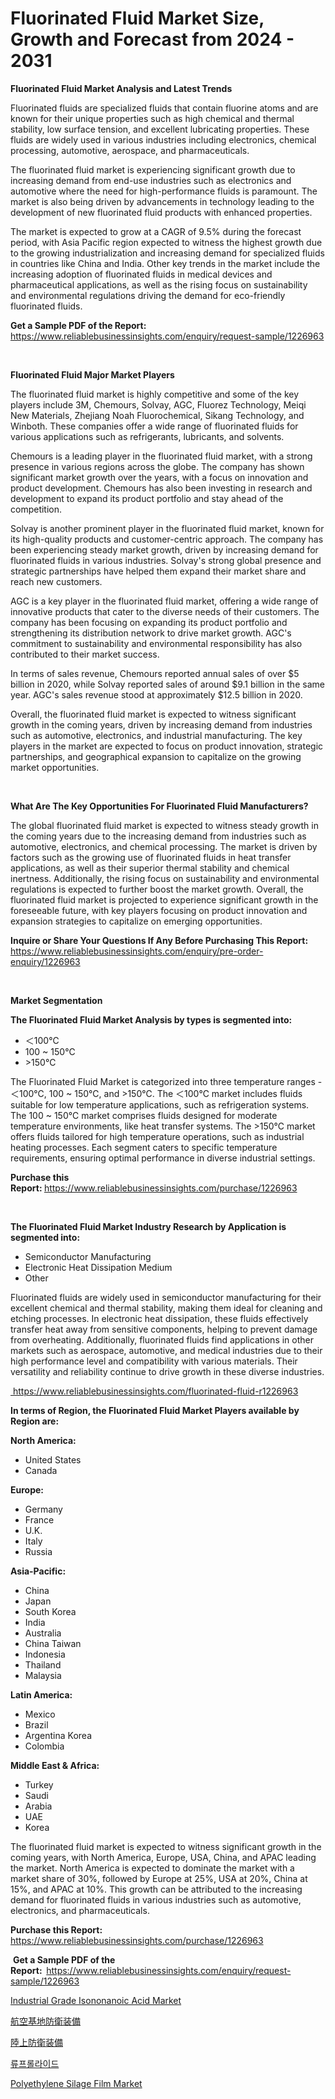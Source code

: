 <p><h1>Fluorinated Fluid Market Size, Growth and Forecast from 2024 - 2031</h1></p><p><strong>Fluorinated Fluid Market Analysis and Latest Trends</strong></p>
<p><p>Fluorinated fluids are specialized fluids that contain fluorine atoms and are known for their unique properties such as high chemical and thermal stability, low surface tension, and excellent lubricating properties. These fluids are widely used in various industries including electronics, chemical processing, automotive, aerospace, and pharmaceuticals.</p><p>The fluorinated fluid market is experiencing significant growth due to increasing demand from end-use industries such as electronics and automotive where the need for high-performance fluids is paramount. The market is also being driven by advancements in technology leading to the development of new fluorinated fluid products with enhanced properties.</p><p>The market is expected to grow at a CAGR of 9.5% during the forecast period, with Asia Pacific region expected to witness the highest growth due to the growing industrialization and increasing demand for specialized fluids in countries like China and India. Other key trends in the market include the increasing adoption of fluorinated fluids in medical devices and pharmaceutical applications, as well as the rising focus on sustainability and environmental regulations driving the demand for eco-friendly fluorinated fluids.</p></p>
<p><strong>Get a Sample PDF of the Report:&nbsp;</strong> <a href="https://www.reliablebusinessinsights.com/enquiry/request-sample/1226963">https://www.reliablebusinessinsights.com/enquiry/request-sample/1226963</a></p>
<p>&nbsp;</p>
<p><strong>Fluorinated Fluid Major Market Players</strong></p>
<p><p>The fluorinated fluid market is highly competitive and some of the key players include 3M, Chemours, Solvay, AGC, Fluorez Technology, Meiqi New Materials, Zhejiang Noah Fluorochemical, Sikang Technology, and Winboth. These companies offer a wide range of fluorinated fluids for various applications such as refrigerants, lubricants, and solvents.</p><p>Chemours is a leading player in the fluorinated fluid market, with a strong presence in various regions across the globe. The company has shown significant market growth over the years, with a focus on innovation and product development. Chemours has also been investing in research and development to expand its product portfolio and stay ahead of the competition.</p><p>Solvay is another prominent player in the fluorinated fluid market, known for its high-quality products and customer-centric approach. The company has been experiencing steady market growth, driven by increasing demand for fluorinated fluids in various industries. Solvay's strong global presence and strategic partnerships have helped them expand their market share and reach new customers.</p><p>AGC is a key player in the fluorinated fluid market, offering a wide range of innovative products that cater to the diverse needs of their customers. The company has been focusing on expanding its product portfolio and strengthening its distribution network to drive market growth. AGC's commitment to sustainability and environmental responsibility has also contributed to their market success.</p><p>In terms of sales revenue, Chemours reported annual sales of over $5 billion in 2020, while Solvay reported sales of around $9.1 billion in the same year. AGC's sales revenue stood at approximately $12.5 billion in 2020.</p><p>Overall, the fluorinated fluid market is expected to witness significant growth in the coming years, driven by increasing demand from industries such as automotive, electronics, and industrial manufacturing. The key players in the market are expected to focus on product innovation, strategic partnerships, and geographical expansion to capitalize on the growing market opportunities.</p></p>
<p>&nbsp;</p>
<p><strong>What Are The Key Opportunities For Fluorinated Fluid Manufacturers?</strong></p>
<p><p>The global fluorinated fluid market is expected to witness steady growth in the coming years due to the increasing demand from industries such as automotive, electronics, and chemical processing. The market is driven by factors such as the growing use of fluorinated fluids in heat transfer applications, as well as their superior thermal stability and chemical inertness. Additionally, the rising focus on sustainability and environmental regulations is expected to further boost the market growth. Overall, the fluorinated fluid market is projected to experience significant growth in the foreseeable future, with key players focusing on product innovation and expansion strategies to capitalize on emerging opportunities.</p></p>
<p><strong>Inquire or Share Your Questions If Any Before Purchasing This Report:</strong> <a href="https://www.reliablebusinessinsights.com/enquiry/pre-order-enquiry/1226963">https://www.reliablebusinessinsights.com/enquiry/pre-order-enquiry/1226963</a></p>
<p>&nbsp;</p>
<p><strong>Market Segmentation</strong></p>
<p><strong>The Fluorinated Fluid Market Analysis by types is segmented into:</strong></p>
<p><ul><li>＜100℃</li><li>100 ~ 150℃</li><li>>150℃</li></ul></p>
<p><p>The Fluorinated Fluid Market is categorized into three temperature ranges - ＜100℃, 100 ~ 150℃, and >150℃. The ＜100℃ market includes fluids suitable for low temperature applications, such as refrigeration systems. The 100 ~ 150℃ market comprises fluids designed for moderate temperature environments, like heat transfer systems. The >150℃ market offers fluids tailored for high temperature operations, such as industrial heating processes. Each segment caters to specific temperature requirements, ensuring optimal performance in diverse industrial settings.</p></p>
<p><strong>Purchase this Report:&nbsp;</strong><a href="https://www.reliablebusinessinsights.com/purchase/1226963">https://www.reliablebusinessinsights.com/purchase/1226963</a></p>
<p>&nbsp;</p>
<p><strong>The Fluorinated Fluid Market Industry Research by Application is segmented into:</strong></p>
<p><ul><li>Semiconductor Manufacturing</li><li>Electronic Heat Dissipation Medium</li><li>Other</li></ul></p>
<p><p>Fluorinated fluids are widely used in semiconductor manufacturing for their excellent chemical and thermal stability, making them ideal for cleaning and etching processes. In electronic heat dissipation, these fluids effectively transfer heat away from sensitive components, helping to prevent damage from overheating. Additionally, fluorinated fluids find applications in other markets such as aerospace, automotive, and medical industries due to their high performance level and compatibility with various materials. Their versatility and reliability continue to drive growth in these diverse industries.</p></p>
<p><a href="https://www.reliablebusinessinsights.com/fluorinated-fluid-r1226963">&nbsp;https://www.reliablebusinessinsights.com/fluorinated-fluid-r1226963</a></p>
<p><strong>In terms of Region, the Fluorinated Fluid Market Players available by Region are:</strong></p>
<p>
    <p> <strong> North America: </strong>
        <ul>
            <li>United States</li>
            <li>Canada</li>
        </ul>
        </p> 
    <p> <strong> Europe: </strong>
        <ul>
            <li>Germany</li>
            <li>France</li>
            <li>U.K.</li>
            <li>Italy</li>
            <li>Russia</li>
        </ul>
        </p> 
    <p> <strong> Asia-Pacific: </strong>
        <ul>
            <li>China</li>
            <li>Japan</li>
            <li>South Korea</li>
            <li>India</li>
            <li>Australia</li>
            <li>China Taiwan</li>
            <li>Indonesia</li>
            <li>Thailand</li>
            <li>Malaysia</li>
        </ul>
        </p> 
    <p> <strong> Latin America: </strong>
        <ul>
            <li>Mexico</li>
            <li>Brazil</li>
            <li>Argentina Korea</li>
            <li>Colombia</li>
        </ul>
        </p> 
    <p> <strong> Middle East & Africa: </strong>
        <ul>
            <li>Turkey</li>
            <li>Saudi</li>
            <li>Arabia</li>
            <li>UAE</li>
            <li>Korea</li>
        </ul>
    </p>
    </p>
<p><p>The fluorinated fluid market is expected to witness significant growth in the coming years, with North America, Europe, USA, China, and APAC leading the market. North America is expected to dominate the market with a market share of 30%, followed by Europe at 25%, USA at 20%, China at 15%, and APAC at 10%. This growth can be attributed to the increasing demand for fluorinated fluids in various industries such as automotive, electronics, and pharmaceuticals.</p></p>
<p><strong>Purchase this Report: </strong><a href="https://www.reliablebusinessinsights.com/purchase/1226963">https://www.reliablebusinessinsights.com/purchase/1226963</a></p>
<p>&nbsp;<strong>Get a Sample PDF of the Report:&nbsp;&nbsp;</strong><a href="https://www.reliablebusinessinsights.com/enquiry/request-sample/1226963">https://www.reliablebusinessinsights.com/enquiry/request-sample/1226963</a></p>
<p><strong></strong></p>
<p><p><a href="https://github.com/lukmanduiky01/Market-Research-Report-List-1/blob/main/industrial-grade-isononanoic-acid-market.md">Industrial Grade Isononanoic Acid Market</a></p><p><a href="https://github.com/VinceMarvin1/Market-Research-Report-List-1/blob/main/7066858137583.md">航空基地防衛装備</a></p><p><a href="https://github.com/DayanaRunolfsdottir/Market-Research-Report-List-1/blob/main/7479470137584.md">陸上防衛装備</a></p><p><a href="https://github.com/rsg307664904/Market-Research-Report-List-2/blob/main/1788925143163.md">류프롤라이드</a></p><p><a href="https://github.com/theanastasiyah/Market-Research-Report-List-1/blob/main/polyethylene-silage-film-market.md">Polyethylene Silage Film Market</a></p></p>